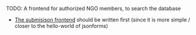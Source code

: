 TODO: A frontend for authorized NGO members, to search the database

* [The submisison frontend](../submission/README.md) should be written first (since it is more simple / closer to the hello-world of jsonforms)
